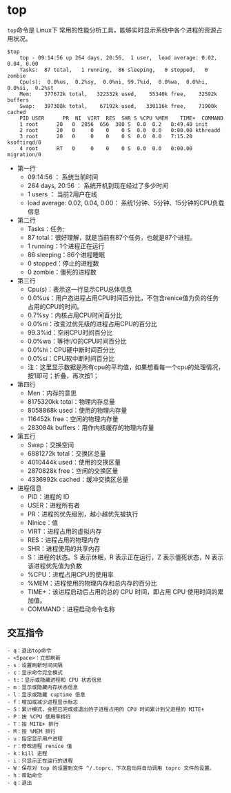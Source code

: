 # top

`top`命令是 Linux下 常用的性能分析工具，能够实时显示系统中各个进程的资源占用状况。

```
$top
    top - 09:14:56 up 264 days, 20:56,  1 user,  load average: 0.02, 0.04, 0.00
    Tasks:  87 total,   1 running,  86 sleeping,   0 stopped,   0 zombie
    Cpu(s):  0.0%us,  0.2%sy,  0.0%ni, 99.7%id,  0.0%wa,  0.0%hi,  0.0%si,  0.2%st
    Mem:    377672k total,   322332k used,    55340k free,    32592k buffers
    Swap:   397308k total,    67192k used,   330116k free,    71900k cached
    PID USER      PR  NI  VIRT  RES  SHR S %CPU %MEM    TIME+  COMMAND
    1 root      20   0  2856  656  388 S  0.0  0.2   0:49.40 init
    2 root      20   0     0    0    0 S  0.0  0.0   0:00.00 kthreadd
    3 root      20   0     0    0    0 S  0.0  0.0   7:15.20 ksoftirqd/0
    4 root      RT   0     0    0    0 S  0.0  0.0   0:00.00 migration/0
```

- 第一行
  - 09:14:56 ： 系统当前时间
  - 264 days, 20:56 ： 系统开机到现在经过了多少时间
  - 1 users ： 当前2用户在线
  - load average: 0.02, 0.04, 0.00： 系统1分钟、5分钟、15分钟的CPU负载信息
- 第二行
  - Tasks：任务;
  - 87 total：很好理解，就是当前有87个任务，也就是87个进程。
  - 1 running：1个进程正在运行
  - 86 sleeping：86个进程睡眠
  - 0 stopped：停止的进程数
  - 0 zombie：僵死的进程数
- 第三行
  - Cpu(s)：表示这一行显示CPU总体信息
  - 0.0%us：用户态进程占用CPU时间百分比，不包含renice值为负的任务占用的CPU的时间。
  - 0.7%sy：内核占用CPU时间百分比
  - 0.0%ni：改变过优先级的进程占用CPU的百分比
  - 99.3%id：空闲CPU时间百分比
  - 0.0%wa：等待I/O的CPU时间百分比
  - 0.0%hi：CPU硬中断时间百分比
  - 0.0%si：CPU软中断时间百分比
  - 注：这里显示数据是所有cpu的平均值，如果想看每一个cpu的处理情况，按1即可；折叠，再次按1；
- 第四行
  - Men：内存的意思
  - 8175320kk total：物理内存总量
  - 8058868k used：使用的物理内存量
  - 116452k free：空闲的物理内存量
  - 283084k buffers：用作内核缓存的物理内存量
- 第五行
  - Swap：交换空间
  - 6881272k total：交换区总量
  - 4010444k used：使用的交换区量
  - 2870828k free：空闲的交换区量
  - 4336992k cached：缓冲交换区总量
- 进程信息
  - PID：进程的 ID
  - USER：进程所有者
  - PR：进程的优先级别，越小越优先被执行
  - NInice：值
  - VIRT：进程占用的虚拟内存
  - RES：进程占用的物理内存
  - SHR：进程使用的共享内存
  - S：进程的状态。S 表示休眠，R 表示正在运行，Z 表示僵死状态，N 表示该进程优先值为负数
  - %CPU：进程占用CPU的使用率
  - %MEM：进程使用的物理内存和总内存的百分比
  - TIME+：该进程启动后占用的总的 CPU 时间，即占用 CPU 使用时间的累加值。
  - COMMAND：进程启动命令名称

## 交互指令

```shell
- q：退出top命令
- <Space>：立即刷新
- s：设置刷新时间间隔
- c：显示命令完全模式
- t:：显示或隐藏进程和 CPU 状态信息
- m：显示或隐藏内存状态信息
- l：显示或隐藏 cuptime 信息
- f：增加或减少进程显示标志
- S：累计模式，会把已完成或退出的子进程占用的 CPU 时间累计到父进程的 MITE+
- P：按 %CPU 使用率排行
- T：按 MITE+ 排行
- M：按 %MEM 排行
- u：指定显示用户进程
- r：修改进程 renice 值
- k：kill 进程
- i：只显示正在运行的进程
- W：保存对 top 的设置到文件 ^/.toprc，下次启动将自动调用 toprc 文件的设置。
- h：帮助命令
- q：退出
```

